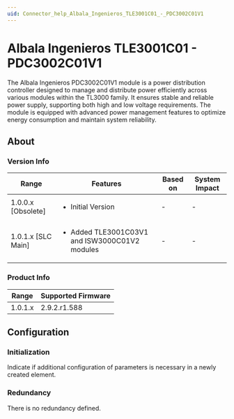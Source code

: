 ```yaml
---
uid: Connector_help_Albala_Ingenieros_TLE3001C01_-_PDC3002C01V1
---
```


# Albala Ingenieros TLE3001C01 - PDC3002C01V1

The Albala Ingenieros PDC3002C01V1 module is a power distribution controller designed to manage and distribute power efficiently across various modules within the TL3000 family. It ensures stable and reliable power supply, supporting both high and low voltage requirements. The module is equipped with advanced power management features to optimize energy consumption and maintain system reliability.

## About

### Version Info

|Range  |Features  |Based on  |System Impact  |
|---------|---------|---------|---------|
|1.0.0.x [Obsolete]     |<ul><li>Initial Version</li></ul>         |-         |-         |
|1.0.1.x [SLC Main]     |<ul><li>Added TLE3001C03V1 and ISW3000C01V2 modules</li></ul>         |-         |-         |

### Product Info

|Range  |Supported Firmware  |
|---------|---------|
|1.0.1.x     |2.9.2.r1.588         |

## Configuration


### Initialization

Indicate if additional configuration of parameters is necessary in a newly created element.

### Redundancy

There is no redundancy defined.